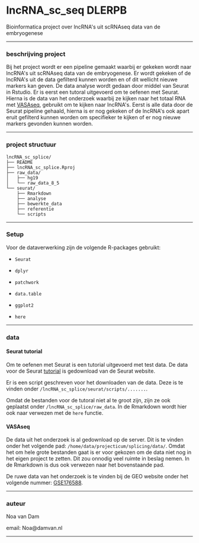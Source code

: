 # lncRNA_sc_seq  DLERPB

Bioinformatica project over lncRNA's uit scRNAseq data van de embryogenese

---

### beschrijving project

Bij het project wordt er een pipeline gemaakt waarbij er gekeken wordt naar lncRNA's uit scRNAseq data van de embryogenese. Er wordt gekeken of de lncRNA's uit de data gefilterd kunnen worden en of dit wellicht nieuwe markers kan geven. De data analyse wordt gedaan door middel van Seurat in Rstudio. Er is eerst een tutoral uitgevoerd om te oefenen met Seurat. Hierna is de data van het onderzoek waarbij ze kijken naar het totaal RNA met [VASAseq](#0), gebruikt om te kijken naar lncRNA's. Eerst is alle data door de Seurat pipeline gehaald, hierna is er nog gekeken of de lncRNA's ook apart eruit gefilterd kunnen worden om specifieker te kijken of er nog nieuwe markers gevonden kunnen worden.

---

### project structuur

```         
lncRNA_sc_splice/
├── README
├── lncRNA_sc_splice.Rproj
├── raw_data/
│   ├── hg19
│   └── raw_data_8_5
└── seurat/
    ├── Rmarkdown
    ├── analyse
    ├── bewerkte_data
    ├── referentie
    └── scripts
```

---

### Setup

Voor de dataverwerking zijn de volgende R-packages gebruikt:

-   `Seurat`

-   `dplyr`

-   `patchwork`

-   `data.table`

-   `ggplot2`

-   `here`

---

### data

#### Seurat tutorial

Om te oefenen met Seurat is een tutorial uitgevoerd met test data. De data voor de Seurat [tutorial](https://satijalab.org/seurat/articles/pbmc3k_tutorial) is gedownload van de Seurat website.

Er is een script geschreven voor het downloaden van de data. Deze is te vinden onder `/lncRNA_sc_splice/seurat/scripts/.......`.

Omdat de bestanden voor de tutoral niet al te groot zijn, zijn ze ook geplaatst onder `/lncRNA_sc_splice/raw_data`. In de Rmarkdown wordt hier ook naar verwezen met de `here` functie.

#### VASAseq 

De data uit het onderzoek is al gedownload op de server. Dit is te vinden onder het volgende pad: `/home/data/projecticum/splicing/data/`. Omdat het om hele grote bestanden gaat is er voor gekozen om de data niet nog in het eigen project te zetten. Dit zou onnodig veel ruimte in beslag nemen. In de Rmarkdown is dus ook verwezen naar het bovenstaande pad.

De ruwe data van het onderzoek is te vinden bij de GEO website onder het volgende nummer: [GSE176588](https://www.ncbi.nlm.nih.gov/geo/query/acc.cgi?acc=GSE176588).

---

### auteur

Noa van Dam

email: Noa\@damvan.nl

---

